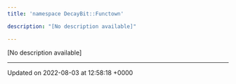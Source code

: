 ```yaml
---
title: 'namespace DecayBit::Functown'

description: "[No description available]"

---
```







[No description available]






-------------------------------

Updated on 2022-08-03 at 12:58:18 +0000